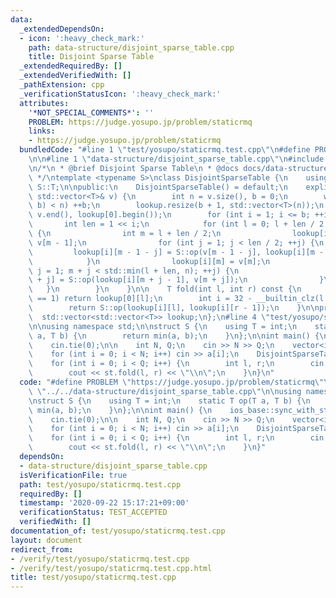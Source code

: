 ```yaml
---
data:
  _extendedDependsOn:
  - icon: ':heavy_check_mark:'
    path: data-structure/disjoint_sparse_table.cpp
    title: Disjoint Sparse Table
  _extendedRequiredBy: []
  _extendedVerifiedWith: []
  _pathExtension: cpp
  _verificationStatusIcon: ':heavy_check_mark:'
  attributes:
    '*NOT_SPECIAL_COMMENTS*': ''
    PROBLEM: https://judge.yosupo.jp/problem/staticrmq
    links:
    - https://judge.yosupo.jp/problem/staticrmq
  bundledCode: "#line 1 \"test/yosupo/staticrmq.test.cpp\"\n#define PROBLEM \"https://judge.yosupo.jp/problem/staticrmq\"\
    \n\n#line 1 \"data-structure/disjoint_sparse_table.cpp\"\n#include <bits/stdc++.h>\n\
    \n/*\n * @brief Disjoint Sparse Table\n * @docs docs/data-structure/disjoint_sparse_table.md\n\
    \ */\ntemplate <typename S>\nclass DisjointSparseTable {\n    using T = typename\
    \ S::T;\n\npublic:\n    DisjointSparseTable() = default;\n    explicit DisjointSparseTable(const\
    \ std::vector<T>& v) {\n        int n = v.size(), b = 0;\n        while ((1 <<\
    \ b) < n) ++b;\n        lookup.resize(b + 1, std::vector<T>(n));\n        std::copy(v.begin(),\
    \ v.end(), lookup[0].begin());\n        for (int i = 1; i <= b; ++i) {\n     \
    \       int len = 1 << i;\n            for (int l = 0; l + len / 2 < n; l += len)\
    \ {\n                int m = l + len / 2;\n                lookup[i][m - 1] =\
    \ v[m - 1];\n                for (int j = 1; j < len / 2; ++j) {\n           \
    \         lookup[i][m - 1 - j] = S::op(v[m - 1 - j], lookup[i][m - j]);\n    \
    \            }\n                lookup[i][m] = v[m];\n                for (int\
    \ j = 1; m + j < std::min(l + len, n); ++j) {\n                    lookup[i][m\
    \ + j] = S::op(lookup[i][m + j - 1], v[m + j]);\n                }\n         \
    \   }\n        }\n    }\n\n    T fold(int l, int r) const {\n        if (r - l\
    \ == 1) return lookup[0][l];\n        int i = 32 - __builtin_clz(l ^ (r - 1));\n\
    \        return S::op(lookup[i][l], lookup[i][r - 1]);\n    }\n\nprivate:\n  \
    \  std::vector<std::vector<T>> lookup;\n};\n#line 4 \"test/yosupo/staticrmq.test.cpp\"\
    \n\nusing namespace std;\n\nstruct S {\n    using T = int;\n    static T op(T\
    \ a, T b) {\n        return min(a, b);\n    }\n};\n\nint main() {\n    ios_base::sync_with_stdio(false);\n\
    \    cin.tie(0);\n\n    int N, Q;\n    cin >> N >> Q;\n    vector<int> a(N);\n\
    \    for (int i = 0; i < N; i++) cin >> a[i];\n    DisjointSparseTable<S> st(a);\n\
    \    for (int i = 0; i < Q; i++) {\n        int l, r;\n        cin >> l >> r;\n\
    \        cout << st.fold(l, r) << \"\\n\";\n    }\n}\n"
  code: "#define PROBLEM \"https://judge.yosupo.jp/problem/staticrmq\"\n\n#include\
    \ \"../../data-structure/disjoint_sparse_table.cpp\"\n\nusing namespace std;\n\
    \nstruct S {\n    using T = int;\n    static T op(T a, T b) {\n        return\
    \ min(a, b);\n    }\n};\n\nint main() {\n    ios_base::sync_with_stdio(false);\n\
    \    cin.tie(0);\n\n    int N, Q;\n    cin >> N >> Q;\n    vector<int> a(N);\n\
    \    for (int i = 0; i < N; i++) cin >> a[i];\n    DisjointSparseTable<S> st(a);\n\
    \    for (int i = 0; i < Q; i++) {\n        int l, r;\n        cin >> l >> r;\n\
    \        cout << st.fold(l, r) << \"\\n\";\n    }\n}"
  dependsOn:
  - data-structure/disjoint_sparse_table.cpp
  isVerificationFile: true
  path: test/yosupo/staticrmq.test.cpp
  requiredBy: []
  timestamp: '2020-09-22 15:17:21+09:00'
  verificationStatus: TEST_ACCEPTED
  verifiedWith: []
documentation_of: test/yosupo/staticrmq.test.cpp
layout: document
redirect_from:
- /verify/test/yosupo/staticrmq.test.cpp
- /verify/test/yosupo/staticrmq.test.cpp.html
title: test/yosupo/staticrmq.test.cpp
---
```

